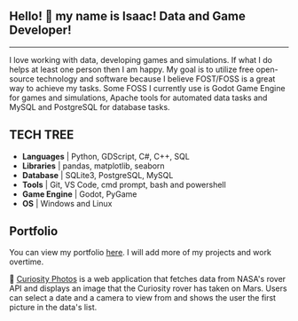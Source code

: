 ## Hello! 👋 my name is Isaac!  Data and Game Developer!
---

I love working with data, developing games and simulations.  If what I do helps 
at least one person then I am happy.
My goal is to utilize free open-source technology and software because I believe
FOST/FOSS is a great way to achieve my tasks. Some FOSS I currently use is
Godot Game Engine for games and simulations, Apache tools for automated data tasks and
MySQL and PostgreSQL for database tasks.

## TECH TREE
- **Languages** | Python, GDScript, C#, C++, SQL
- **Libraries** | pandas, matplotlib, seaborn
- **Database** | SQLite3, PostgreSQL, MySQL
- **Tools** | Git, VS Code, cmd prompt, bash and powershell
- **Game Engine** | Godot, PyGame
- **OS** | Windows and Linux

## Portfolio
You can view my portfolio [here](https://isaacfearn.com/).  I will add more of my projects and work
overtime.


🔭 [Curiosity Photos](https://isaacfearn.com/curiosityphotos/) is a web application that fetches data from NASA's rover API 
and displays an image that the Curiosity rover has taken on Mars.  Users can select a date and a camera to view from and shows
the user the first picture in the data's list.


<!---
redfern08/redfern08 is a ✨ special ✨ repository because its `README.md` (this file) appears on your GitHub profile.
You can click the Preview link to take a look at your changes.
--->
